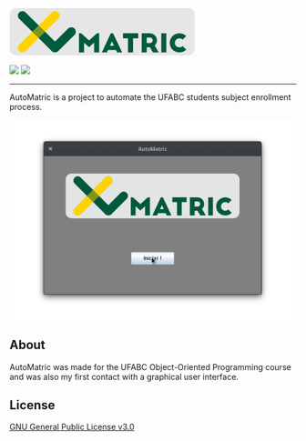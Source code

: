 <p align="left">
    <img alt="AutoMatric logo" src="https://raw.githubusercontent.com/pi-etro/AutoMatric/master/img/lg_matric_gray.png" width="325">
</p>
<p align="left">
    <a href="https://www.java.com" alt="Made with Java">
        <img src="https://img.shields.io/badge/Made%20with-Java-B07219.svg" /></a>
    <a href="https://www.gnu.org/licenses/gpl-3.0.html" alt="GPLv3">
        <img src="https://img.shields.io/badge/License-GPLv3-CB0000.svg" /></a>
</p>

---

AutoMatric is a project to automate the UFABC students subject enrollment process.

<p align="center">
  <img width="660" src="https://raw.githubusercontent.com/pi-etro/AutoMatric/master/img/demo.gif">
</p>

## About

AutoMatric was made for the UFABC Object-Oriented Programming course and was also my first contact with a graphical user interface.

## License
[GNU General Public License v3.0](https://www.gnu.org/licenses/gpl-3.0.html)
